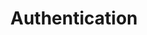 ---
title: Authentication
product-type: "import-api"
content-type: "api-doc"
order: 3

sections:
  - content: |
      The Import API uses an [API access token]({{ link.import-api.guides.access-tokens | prepend: site.baseurl }}) and your Stitch client ID to authenticate requests. Import API access tokens can be generated and managed in the **{{ app.page-names.int-settings }}** page for any Import API integration in your [Stitch account]({{ site.sign-in }}){:target="new"}.

      Authentication is performed via bearer auth, where your Import API access token is provided in the header of your request as `-H 'Authorization: Bearer <IMPORT_API_ACCESS_TOKEN>'`. 

      Every record in the request body must also contain your [Stitch client ID](#stitch-client-id):

      ```json
      curl -X POST {{ site.data.import-api.api.base-url | append: site.data.import-api.core-objects.push.url }} \
        -H 'Content-Type: application/json' \
        -H 'Authorization: Bearer <IMPORT_API_ACCESS_TOKEN>' \
        -d $
        '[
          {
            "client_id": 7723,              /* Stitch client ID */
            "table_name": "customers",
            "sequence": 106,
            "data": {
              "id": 4,
              "name": "Beamo"
            },
            "key_names": [
              "id"
            ],
            "action": "upsert"
          },
          {
            "client_id": 7723,              /* Stitch client ID */
            "table_name": "orders",
            "sequence": 100,
            "key_names": [
              "order_id"
            ],
            "data": {
              "order_id": 561,
              "customer_id": 4
            },
            "action": "upsert"
          }
        ]'
      ```

      Your API access token has write access to the Stitch integration schema or dataset in your destination. Because of this, API access tokens should be thought of like passwords - don't share them in publicly accessible places like Stackoverflow, GitHub, etc. If an API access token is ever lost or compromised, you can revoke it and create a new token.

      Refer to the [Stitch Import API access token]({{ link.import-api.guides.access-tokens | prepend: site.baseurl }}) documentation for more info.

  - title: "Stitch client IDs"
    anchor: "stitch-client-id"
    content: |
      Your Stitch client ID is the unique ID associated with your Stitch account. Your client ID must be provided for every record contained in a request body.

      {{ site.data.import-api.general.attributes.client-id | remove: "The Stitch client ID associated with your Stitch account." }}

      A client ID may have multiple API access tokens associated with it, but an API access token will only ever be associated with a single client ID.
---